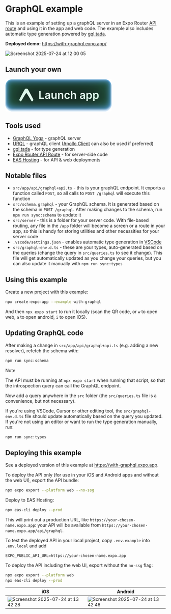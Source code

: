 # GraphQL example

This is an example of setting up a graphQL server in an Expo Router [API route](https://docs.expo.dev/router/reference/api-routes/) and using it in the app and web code. The example also includes automatic type generation powered by [gql.tada](https://gql-tada.0no.co/).

**Deployed demo:** https://with-graphql.expo.app/

<img width="1099" height="416" alt="Screenshot 2025-07-24 at 12 00 05" src="https://github.com/user-attachments/assets/fe2a8d94-30db-45f4-bb22-9a7457c1dbf9" />

## Launch your own

[![Launch with Expo](https://github.com/expo/examples/blob/master/.gh-assets/launch.svg?raw=true)](https://launch.expo.dev/?github=https://github.com/expo/examples/tree/master/with-graphql)

## Tools used

- [GraphQL Yoga](https://the-guild.dev/graphql/yoga-server) - graphQL server
- [URQL](https://github.com/urql-graphql/urql) - graphQL client ([Apollo Client](https://www.apollographql.com/docs/react) can also be used if preferred)
- [gql.tada](https://gql-tada.0no.co/) - for type generation
- [Expo Router API Route](https://docs.expo.dev/router/reference/api-routes/) - for server-side code
- [EAS Hosting](https://docs.expo.dev/eas/hosting/introduction/) - for API & web deployments

## Notable files

- `src/app/api/graphql+api.ts` - this is your graphQL endpoint. It exports a function called `POST`, so all calls to `POST /graphql` will execute this function
- `src/schema.graphql` - your GraphQL schema. It is generated based on the schema in `POST /graphql`. After making changes to the schema, run `npm run sync:schema` to update it
- `src/server` - this is a folder for your server code. With file-based routing, any file in the `/app` folder will become a screen or a route in your app, so this is handy for storing utilities and other necessities for your server code
- `.vscode/settings.json` - enables automatic type generation in [VSCode](https://gql-tada.0no.co/get-started/installation#vscode-setup)
- `src/graphql-env.d.ts` - these are your types, auto-generated based on the queries (change the query in `src/queries.ts` to see it change). This file will get automatically updated as you change your queries, but you can also update it manually with `npm run sync:types`

## Using this example

Create a new project with this example:

```sh
npx create-expo-app --example with-graphql
```

And then `npx expo start` to run it locally (scan the QR code, or `w` to open web, `a` to open android, `i` to open iOS).

## Updating GraphQL code

After making a change in `src/app/api/graphql+api.ts` (e.g. adding a new resolver), refetch the schema with:

```sh
npm run sync:schema
```

> [!NOTE]
> The API must be running at `npx expo start` when running that script, so that the introspection query can call the GraphQL endpoint.

Now add a query anywhere in the `src` folder (the `src/queries.ts` file is a convenience, but not necessary).

If you're using VSCode, Cursor or other editing tool, the `src/graphql-env.d.ts` file should update automatically based on the query you updated. If you're not using an editor or want to run the type generation manually, run:

```sh
npm run sync:types
```

## Deploying this example

See a deployed version of this example at https://with-graphql.expo.app.

To deploy the API only (for use in your iOS and Android apps and without the web UI), export the API bundle:

```sh
npx expo export --platform web --no-ssg
```

Deploy to EAS Hosting:

```sh
npx eas-cli deploy --prod
```

This will print out a production URL, like `https://your-chosen-name.expo.app`: your API will be available from `https://your-chosen-name.expo.app/api/graphql`.

To test the deployed API in your local project, copy `.env.example` into `.env.local` and add

```
EXPO_PUBLIC_API_URL=https://your-chosen-name.expo.app
```

To deploy the API including the web UI, export without the `no-ssg` flag:

```sh
npx expo export --platform web
npx eas-cli deploy --prod
```

| iOS                                                                                                                                                            | Android                                                                                                                                                        |
| -------------------------------------------------------------------------------------------------------------------------------------------------------------- | -------------------------------------------------------------------------------------------------------------------------------------------------------------- |
| <img width="353" height="823" alt="Screenshot 2025-07-24 at 13 42 28" src="https://github.com/user-attachments/assets/e3ab0506-6335-45bb-93f5-6a2695578a0e" /> | <img width="425" height="772" alt="Screenshot 2025-07-24 at 13 42 48" src="https://github.com/user-attachments/assets/2eb29087-635a-44a3-9cdd-667e641757df" /> |
